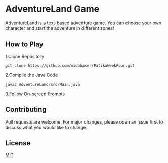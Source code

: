 # AdventureLand Game

AdventureLand is a text-based adventure game. You can choose your own character and start the adventure in different zones!

## How to Play
1.Clone Repository
```
git clone https://github.com/nidabaser/PatikaWeekFour.git
```
2.Compile the Java Code
```
javac AdventureLand/src/Main.java
```
3.Follow On-screen Prompts

## Contributing

Pull requests are welcome. For major changes, please open an issue first
to discuss what you would like to change.

## License

[MIT](https://choosealicense.com/licenses/mit/)